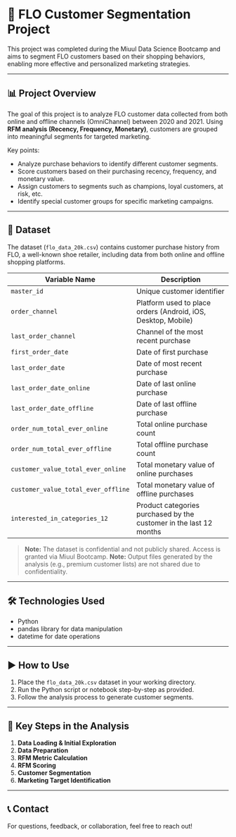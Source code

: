 # 👟 FLO Customer Segmentation Project

This project was completed during the Miuul Data Science Bootcamp and aims to segment FLO customers based on their shopping behaviors, enabling more effective and personalized marketing strategies.

---

## 📊 Project Overview

The goal of this project is to analyze FLO customer data collected from both online and offline channels (OmniChannel) between 2020 and 2021. Using **RFM analysis (Recency, Frequency, Monetary)**, customers are grouped into meaningful segments for targeted marketing.

Key points:
- Analyze purchase behaviors to identify different customer segments.
- Score customers based on their purchasing recency, frequency, and monetary value.
- Assign customers to segments such as champions, loyal customers, at risk, etc.
- Identify special customer groups for specific marketing campaigns.

---

## 🧾 Dataset

The dataset (`flo_data_20k.csv`) contains customer purchase history from FLO, a well-known shoe retailer, including data from both online and offline shopping platforms.

| Variable Name                    | Description                                                      |
|---------------------------------|------------------------------------------------------------------|
| `master_id`                     | Unique customer identifier                                        |
| `order_channel`                 | Platform used to place orders (Android, iOS, Desktop, Mobile)    |
| `last_order_channel`            | Channel of the most recent purchase                              |
| `first_order_date`              | Date of first purchase                                            |
| `last_order_date`               | Date of most recent purchase                                     |
| `last_order_date_online`        | Date of last online purchase                                     |
| `last_order_date_offline`       | Date of last offline purchase                                    |
| `order_num_total_ever_online`   | Total online purchase count                                      |
| `order_num_total_ever_offline`  | Total offline purchase count                                     |
| `customer_value_total_ever_online`  | Total monetary value of online purchases                        |
| `customer_value_total_ever_offline` | Total monetary value of offline purchases                       |
| `interested_in_categories_12`  | Product categories purchased by the customer in the last 12 months |

> **Note:** The dataset is confidential and not publicly shared. Access is granted via Miuul Bootcamp.
> **Note:** Output files generated by the analysis (e.g., premium customer lists) are not shared due to confidentiality.
---

## 🛠️ Technologies Used

- Python  
- pandas library for data manipulation  
- datetime for date operations  

---

## ▶️ How to Use

1. Place the `flo_data_20k.csv` dataset in your working directory.  
2. Run the Python script or notebook step-by-step as provided.  
3. Follow the analysis process to generate customer segments.  

---

## 🔑 Key Steps in the Analysis

1. **Data Loading & Initial Exploration**  
2. **Data Preparation**  
3. **RFM Metric Calculation**  
4. **RFM Scoring**  
5. **Customer Segmentation**  
6. **Marketing Target Identification**  

---

## 📞 Contact

For questions, feedback, or collaboration, feel free to reach out!
